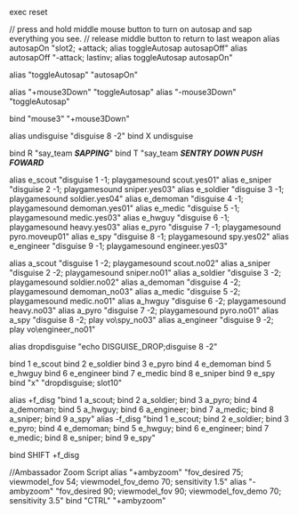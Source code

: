 exec reset

// press and hold middle mouse button to turn on autosap and sap everything you see.
// release middle button to return to last weapon
alias autosapOn "slot2; +attack; alias toggleAutosap autosapOff"
alias autosapOff "-attack; lastinv; alias toggleAutosap autosapOn"

alias "toggleAutosap" "autosapOn"

alias "+mouse3Down" "toggleAutosap"
alias "-mouse3Down" "toggleAutosap"

bind "mouse3" "+mouse3Down"

alias undisguise "disguise 8 -2"
bind X undisguise

bind R "say_team *****SAPPING*****"
bind T "say_team *****SENTRY DOWN PUSH FOWARD*****

alias e_scout "disguise 1 -1; playgamesound scout.yes01"
alias e_sniper "disguise 2 -1; playgamesound sniper.yes03"
alias e_soldier "disguise 3 -1; playgamesound soldier.yes04"
alias e_demoman "disguise 4 -1; playgamesound demoman.yes01"
alias e_medic "disguise 5 -1; playgamesound medic.yes03"
alias e_hwguy "disguise 6 -1; playgamesound heavy.yes03"
alias e_pyro "disguise 7 -1; playgamesound pyro.moveup01"
alias e_spy "disguise 8 -1; playgamesound spy.yes02"
alias e_engineer "disguise 9 -1; playgamesound engineer.yes03"

alias a_scout "disguise 1 -2; playgamesound scout.no02"
alias a_sniper "disguise 2 -2; playgamesound sniper.no01"
alias a_soldier "disguise 3 -2; playgamesound soldier.no02"
alias a_demoman "disguise 4 -2; playgamesound demoman_no03"
alias a_medic "disguise 5 -2; playgamesound medic.no01"
alias a_hwguy "disguise 6 -2; playgamesound heavy.no03"
alias a_pyro "disguise 7 -2; playgamesound pyro.no01"
alias a_spy "disguise 8 -2; play vo\spy_no03"
alias a_engineer "disguise 9 -2; play vo\engineer_no01"

alias dropdisguise "echo DISGUISE_DROP;disguise 8 -2"

bind 1 e_scout
bind 2 e_soldier
bind 3 e_pyro
bind 4 e_demoman
bind 5 e_hwguy
bind 6 e_engineer
bind 7 e_medic
bind 8 e_sniper
bind 9 e_spy
bind "x" "dropdisguise; slot10"

alias +f_disg "bind 1 a_scout; bind 2 a_soldier; bind 3 a_pyro; bind 4 a_demoman; bind 5 a_hwguy; bind 6 a_engineer; bind 7 a_medic; bind 8 a_sniper; bind 9 a_spy"
alias -f_disg "bind 1 e_scout; bind 2 e_soldier; bind 3 e_pyro; bind 4 e_demoman; bind 5 e_hwguy; bind 6 e_engineer; bind 7 e_medic; bind 8 e_sniper; bind 9 e_spy"

bind SHIFT +f_disg


//Ambassador Zoom Script
alias "+ambyzoom" "fov_desired 75; viewmodel_fov 54; viewmodel_fov_demo 70; sensitivity 1.5"
alias "-ambyzoom" "fov_desired 90; viewmodel_fov 90; viewmodel_fov_demo 70; sensitivity 3.5"
bind "CTRL" "+ambyzoom"
